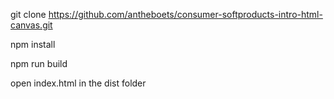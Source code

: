 git clone https://github.com/antheboets/consumer-softproducts-intro-html-canvas.git

npm install

npm run build

open index.html in the dist folder
